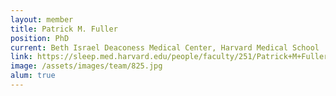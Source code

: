 ```yaml
---
layout: member
title: Patrick M. Fuller
position: PhD
current: Beth Israel Deaconess Medical Center, Harvard Medical School
link: https://sleep.med.harvard.edu/people/faculty/251/Patrick+M+Fuller+PhD
image: /assets/images/team/825.jpg
alum: true
---
```

